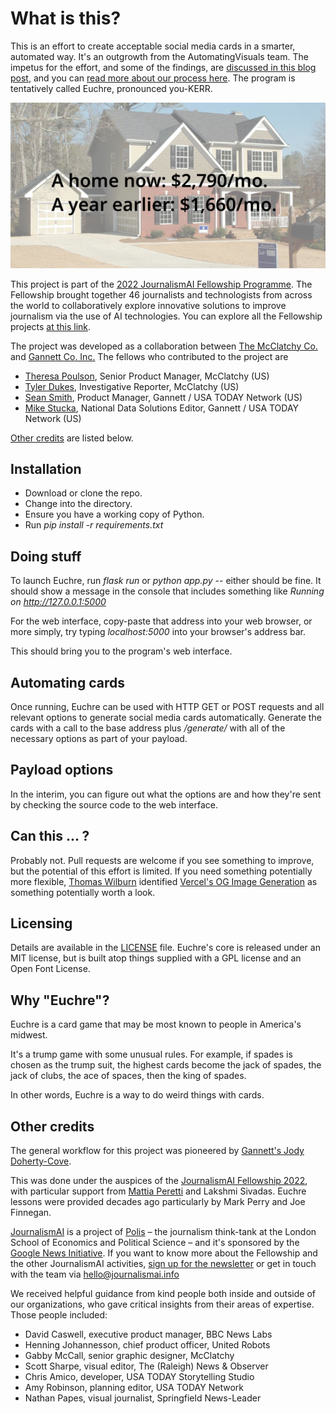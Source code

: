 # What is this?

This is an effort to create acceptable social media cards in a smarter, automated way. It's an outgrowth from the AutomatingVisuals team. The impetus for the effort, and some of the findings, are [discussed in this blog post](https://blogs.lse.ac.uk/polis/2022/10/11/lessons-from-prototyping-an-ai-visual-pipeline/), and you can [read more about our process here](./what-we-learned/README.md). The program is tentatively called Euchre, pronounced you-KERR.

![Demo image](static/demo600.png?raw=true)

This project is part of the [2022 JournalismAI Fellowship Programme](https://www.lse.ac.uk/media-and-communications/polis/JournalismAI/Fellowship-Programme). The Fellowship brought together 46 journalists and technologists from across the world to collaboratively explore innovative solutions to improve journalism via the use of AI technologies. You can explore all the Fellowship projects [at this link](https://www.lse.ac.uk/media-and-communications/polis/JournalismAI/Fellowship-Programme).

The project was developed as a collaboration between [The McClatchy Co.](https://www.mcclatchy.com) and [Gannett Co. Inc.](https://www.gannett.com) The fellows who contributed to the project are 
 - [Theresa Poulson](https://github.com/theresapoulson), Senior Product Manager, McClatchy (US)
 - [Tyler Dukes](https://github.com/mtdukes), Investigative Reporter, McClatchy (US)
 - [Sean Smith](https://github.com/ssmithgannett), Product Manager, Gannett / USA TODAY Network (US)
 - [Mike Stucka](https://github.com/stucka), National Data Solutions Editor, Gannett / USA TODAY Network (US)

[Other credits](#other-credits) are listed below.

## Installation

 - Download or clone the repo.
 - Change into the directory.
 - Ensure you have a working copy of Python.
 - Run *pip install -r requirements.txt*

## Doing stuff

To launch Euchre, run *flask run* or *python app.py* -- either should be fine. It should show a message in the console that includes something like *Running on http://127.0.0.1:5000*

For the web interface, copy-paste that address into your web browser, or more simply, try typing *localhost:5000* into your browser's address bar.

This should bring you to the program's web interface.

## Automating cards

Once running, Euchre can be used with HTTP GET or POST requests and all relevant options to generate social media cards automatically. Generate the cards with a call to the base address plus */generate/* with all of the necessary options as part of your payload.

## Payload options

In the interim, you can figure out what the options are and how they're sent by checking the source code to the web interface.

## Can this ... ?

Probably not. Pull requests are welcome if you see something to improve, but the potential of this effort is limited. If you need something potentially more flexible, [Thomas Wilburn](https://github.com/thomaswilburn) identified [Vercel's OG Image Generation](https://vercel.com/docs/concepts/functions/edge-functions/og-image-generation) as something potentially worth a look.

## Licensing ##

Details are available in the [LICENSE](LICENSE) file. Euchre's core is released under an MIT license, but is built atop things supplied with a GPL license and an Open Font License.

## Why "Euchre"?

Euchre is a card game that may be most known to people in America's midwest.

It's a trump game with some unusual rules. For example, if spades is chosen as the trump suit, the highest cards become the jack of spades, the jack of clubs, the ace of spaces, then the king of spades.

In other words, Euchre is a way to do weird things with cards.

## Other credits

The general workflow for this project was pioneered by [Gannett's Jody Doherty-Cove](https://twitter.com/JodyyDC).

This was done under the auspices of the [JournalismAI Fellowship 2022](https://www.lse.ac.uk/media-and-communications/polis/JournalismAI), with particular support from [Mattia Peretti](https://github.com/xhgMattia) and Lakshmi Sivadas. Euchre lessons were provided decades ago particularly by Mark Perry and Joe Finnegan.

[JournalismAI](https://www.lse.ac.uk/media-and-communications/polis/JournalismAI) is a project of [Polis](https://www.lse.ac.uk/media-and-communications/polis) – the journalism think-tank at the London School of Economics and Political Science – and it's sponsored by the [Google News Initiative](https://newsinitiative.withgoogle.com/). If you want to know more about the Fellowship and the other JournalismAI activities, [sign up for the newsletter](https://mailchi.mp/lse.ac.uk/journalismai) or get in touch with the team via [hello@journalismai.info](sendto:hello@journalismai.info)

We received helpful guidance from kind people both inside and outside of our organizations, who gave critical insights from their areas of expertise. Those people included:

- David Caswell, executive product manager, BBC News Labs
- Henning Johannesson, chief product officer, United Robots
- Gabby McCall, senior graphic designer, McClatchy
- Scott Sharpe, visual editor, The (Raleigh) News & Observer
- Chris Amico, developer, USA TODAY Storytelling Studio
- Amy Robinson, planning editor, USA TODAY Network
- Nathan Papes, visual journalist, Springfield News-Leader
